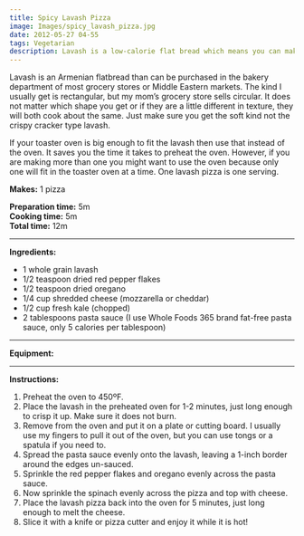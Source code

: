 ```yaml
---
title: Spicy Lavash Pizza
image: Images/spicy_lavash_pizza.jpg
date: 2012-05-27 04-55
tags: Vegetarian
description: Lavash is a low-calorie flat bread which means you can make this tasty pizza for under 300 calories, and in less that 15 minutes. Now that is what I call healthy, fast food.
---
```

Lavash is an Armenian flatbread than can be purchased in the bakery department of most grocery stores or Middle Eastern markets. The kind I usually get is rectangular, but my mom’s grocery store sells circular.  It does not matter which shape you get or if they are a little different in texture, they will both cook about the same. Just make sure you get the soft kind not the crispy cracker type lavash.

If your toaster oven is big enough to fit the lavash then use that instead of the oven. It saves you the time it takes to preheat the oven. However, if you are making more than one you might want to use the oven because only one will fit in the toaster oven at a time. One lavash pizza is one serving.

**Makes:** 1 pizza

**Preparation time:** 5m  
**Cooking time:** 5m  
**Total time:** 12m

---

**Ingredients:**

- 1 whole grain lavash
- 1/2 teaspoon dried red pepper flakes
- 1/2 teaspoon dried oregano
- 1/4 cup shredded cheese (mozzarella or cheddar)
- 1/2 cup fresh kale (chopped)
- 2 tablespoons pasta sauce (I use Whole Foods 365 brand fat-free pasta sauce, only 5 calories per tablespoon)


---

**Equipment:** 

---

**Instructions:**

1. Preheat the oven to 450ºF. 
1. Place the lavash in the preheated oven for 1-2 minutes, just long enough to crisp it up. Make sure it does not burn.
1. Remove from the oven and put it on a plate or cutting board. I usually use my fingers to pull it out of the oven, but you can use tongs or a spatula if you need to. 
1. Spread the pasta sauce evenly onto the lavash, leaving a 1-inch border around the edges un-sauced.
1. Sprinkle the red pepper flakes and oregano evenly across the pasta sauce. 
1. Now sprinkle the spinach evenly across the pizza and top with cheese. 
1. Place the lavash pizza back into the oven for 5 minutes, just long enough to melt the cheese. 
1. Slice it with a knife or pizza cutter and enjoy it while it is hot!

